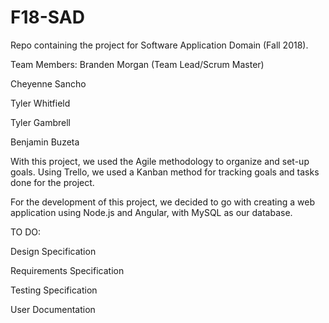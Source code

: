 # F18-SAD
Repo containing the project for Software Application Domain (Fall 2018).

Team Members:
Branden Morgan (Team Lead/Scrum Master)

Cheyenne Sancho

Tyler Whitfield

Tyler Gambrell

Benjamin Buzeta

With this project, we used the Agile methodology to organize and set-up goals. Using Trello, we used a Kanban method for tracking goals and tasks done for the project.

For the development of this project, we decided to go with creating a web application using Node.js and Angular, with MySQL as our database.

TO DO:

Design Specification 

Requirements Specification

Testing Specification

User Documentation

